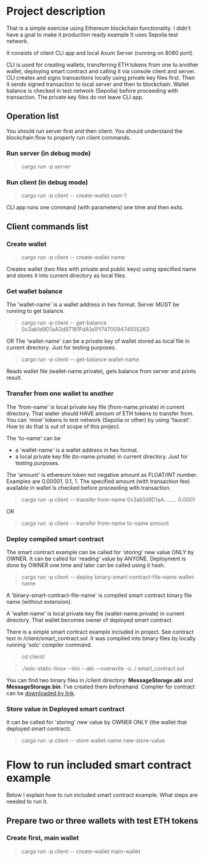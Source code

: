 # Project description

That is a simple exercise using Ethereum blockchain functionality. I didn't have a goal to make it production ready example It uses Sepolia test network. 

It consists of client CLI app and local Axum Server (running on 8080 port).

CLI is used for creating wallets, transferring ETH tokens from one to another wallet, deploying smart contract and calling it via console client and server. CLI creates and signs transactions locally using private key files first. Then it sends signed transaction to local server and then to blockchain. Wallet balance is checked in test network (Sepolia) before proceeding with transaction. The private key files do not leave CLI app. 

## Operation list

You should run server first and then client. You should understand the blockchain flow to properly run client commands.

### Run server (in debug mode)

> cargo run -p server

### Run client (in debug mode)

> cargo run -p client -- create-wallet user-1

CLI app runs one command (with parameters) one time and then exits.

## Client commands list

### Create wallet

> cargo run -p client -- create-wallet name

Creates wallet (two files with private and public keys) using specified name and stores it into current directory as local files.

### Get wallet balance

The 'wallet-name' is a wallet address in hex format. Server MUST be running to get balance.

> cargo run -p client -- get-balance 0x3ab1d9D1aA3d97181FdA1a1Ff747009474655263

OR
The 'wallet-name' can be a private key of wallet stored as local file in current directory. Just for testing purposes.

> cargo run -p client -- get-balance wallet-name

Reads wallet file (wallet-name.private), gets balance from server and prints result.

### Transfer from one wallet to another

The 'from-name' is local private key file (from-name.private) in current directory. That waller should HAVE amount of ETH tokens to transfer from. You can 'mine' tokens in test network (Sepolia or other) by using 'faucet'. How to do that is out of scope of this project.

The 'to-name' can be
- a 'wallet-name' is a wallet address in hex format.
- a local private key file (to-name.private) in current directory. Just for testing purposes.

The 'amount' is ethereum token not negative amount as FLOAT/INT number. Examples are 0.00001, 0.1, 1. The specified amount (with transaction fee) available in wallet is checked before proceeding with transaction.

> cargo run -p client -- transfer from-name 0x3ab1d9D1aA........ 0.0001

OR 

> cargo run -p client -- transfer from-name to-name amount

### Deploy compiled smart contract

The smart contract example can be called for 'storing' new value ONLY by OWNER. It can be called for 'reading' value by ANYONE. Deployment is done by OWNER one time and later can be called using it hash.

> cargo run -p client -- deploy binary-smart-contract-file-name wallet-name

A 'binary-smart-contract-file-name' is compiled smart contract binary file name (without extension). 

A 'wallet-name' is local private key file (wallet-name.private) in current directory. That wallet becomes owner of deployed smart contract.

There is a simple smart contract example included in project. See contract text in /client/smart_contract.sol. It was compiled into binary files by locally running 'solc' compiler command. 

> cd client/

> ./solc-static-linux --bin --abi --overwrite -o ./ smart_contract.sol

You can find two binary files in /client directory: **MessageStorage.abi** and **MessageStorage.bin**. I've created them beforehand. Compiler for contract can be [downloaded by link](https://github.com/ethereum/solidity/releases/).


### Store value in Deployed smart contract

It can be called for 'storing' new value by OWNER ONLY (the wallet that deployed smart contract).

> cargo run -p client -- store wallet-name new-store-value


# Flow to run included smart contract example
Below I explain how to run included smart contract example. What steps are needed to run it.

## Prepare two or three wallets with test ETH tokens

### Create first, main wallet

> cargo run -p client -- create-wallet main-wallet
